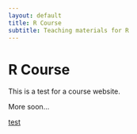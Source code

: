 ```yaml
---
layout: default
title: R Course
subtitle: Teaching materials for R
---
```


# R Course #

This is a test for a course website.

More soon...

[test](fork.md)